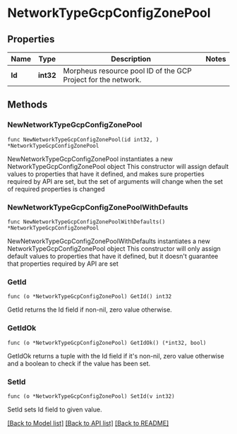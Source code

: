 # NetworkTypeGcpConfigZonePool

## Properties

Name | Type | Description | Notes
------------ | ------------- | ------------- | -------------
**Id** | **int32** | Morpheus resource pool ID of the GCP Project for the network. | 

## Methods

### NewNetworkTypeGcpConfigZonePool

`func NewNetworkTypeGcpConfigZonePool(id int32, ) *NetworkTypeGcpConfigZonePool`

NewNetworkTypeGcpConfigZonePool instantiates a new NetworkTypeGcpConfigZonePool object
This constructor will assign default values to properties that have it defined,
and makes sure properties required by API are set, but the set of arguments
will change when the set of required properties is changed

### NewNetworkTypeGcpConfigZonePoolWithDefaults

`func NewNetworkTypeGcpConfigZonePoolWithDefaults() *NetworkTypeGcpConfigZonePool`

NewNetworkTypeGcpConfigZonePoolWithDefaults instantiates a new NetworkTypeGcpConfigZonePool object
This constructor will only assign default values to properties that have it defined,
but it doesn't guarantee that properties required by API are set

### GetId

`func (o *NetworkTypeGcpConfigZonePool) GetId() int32`

GetId returns the Id field if non-nil, zero value otherwise.

### GetIdOk

`func (o *NetworkTypeGcpConfigZonePool) GetIdOk() (*int32, bool)`

GetIdOk returns a tuple with the Id field if it's non-nil, zero value otherwise
and a boolean to check if the value has been set.

### SetId

`func (o *NetworkTypeGcpConfigZonePool) SetId(v int32)`

SetId sets Id field to given value.



[[Back to Model list]](../README.md#documentation-for-models) [[Back to API list]](../README.md#documentation-for-api-endpoints) [[Back to README]](../README.md)


